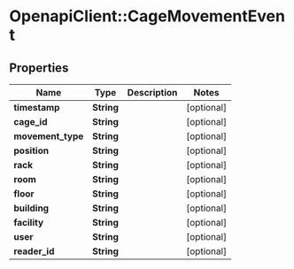 # OpenapiClient::CageMovementEvent

## Properties
Name | Type | Description | Notes
------------ | ------------- | ------------- | -------------
**timestamp** | **String** |  | [optional] 
**cage_id** | **String** |  | [optional] 
**movement_type** | **String** |  | [optional] 
**position** | **String** |  | [optional] 
**rack** | **String** |  | [optional] 
**room** | **String** |  | [optional] 
**floor** | **String** |  | [optional] 
**building** | **String** |  | [optional] 
**facility** | **String** |  | [optional] 
**user** | **String** |  | [optional] 
**reader_id** | **String** |  | [optional] 


